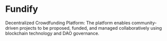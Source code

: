 # Fundify
Decentralized Crowdfunding Platform: The platform enables community-driven projects to be proposed, funded, and managed collaboratively using blockchain technology and DAO governance.
